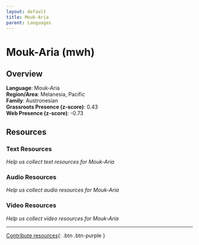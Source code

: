 ```yaml
---
layout: default
title: Mouk-Aria
parent: Languages
---
```


# Mouk-Aria (mwh)

## Overview

**Language**: Mouk-Aria  
**Region/Area**: Melanesia, Pacific  
**Family**: Austronesian  
**Grassroots Presence (z-score)**: 0.43  
**Web Presence (z-score)**: -0.73  

## Resources

### Text Resources
*Help us collect text resources for Mouk-Aria*

### Audio Resources
*Help us collect audio resources for Mouk-Aria*

### Video Resources
*Help us collect video resources for Mouk-Aria*

---

[Contribute resources](https://forms.office.com/e/1SfLJx3u1r){: .btn .btn-purple }
